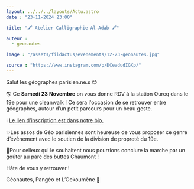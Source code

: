 ```yaml
---
layout: ../../../layouts/Actu.astro
date : "23-11-2024 23:00"

title: "🖋️ Atelier Calligraphie Al-Adab 🖋️"

auteur :
  - geonautes

image : "/assets/fildactus/evenements/12-23-geonautes.jpg"

source : "https://www.instagram.com/p/DCeadudIGXp/"
---
```


Salut les géographes parisien.ne.s 😊

🌎 Ce __Samedi 23 Novembre__ on vous donne RDV à la station Ourcq dans le 19e pour une cleanwalk ! Ce sera l'occasion de se retrouver entre géographes, autour d’un petit parcours pour un beau geste.

ℹ️ [Le lien d’inscription est dans notre bio.](https://docs.google.com/forms/d/e/1FAIpQLScE158qEWcY1Yp7Pc8fwjy-WpRrZvb6ibvlYBg6RIzeR5gAHQ/viewform)

✨Les assos de Géo parisiennes sont heureuse de vous proposer ce genre d’évènement avec le soutien de la division de propreté du 19e.

🍰Pour celleux qui le souhaitent nous pourrions conclure la marche par un goûter au parc des buttes Chaumont !

Hâte de vous y retrouver !

Géonautes, Pangéo et L’Oekoumène 💚